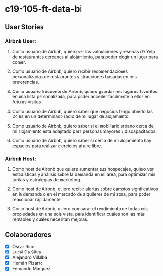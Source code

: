 # c19-105-ft-data-bi
## User Stories

### Airbnb User:

1. Como usuario de Airbnb, quiero ver las valoraciones y reseñas de Yelp de restaurantes cercanos al alojamiento, para poder elegir un lugar para comer.

2. Como usuario de Airbnb, quiero recibir recomendaciones personalizadas de restaurantes y atracciones basadas en mis preferencias.

3. Como usuario frecuente de Airbnb, quiero guardar mis lugares favoritos en una lista personalizada, para poder acceder fácilmente a ellos en futuras visitas.

4. Como usuario de Airbnb, quiero saber que negocios tengo abierto las 24 hs en un determinado radio de mi lugar de alojamiento.

5. Como usuario de Airbnb, quiero saber si el mobiliario urbano cerca de mi alojamiento esta adaptado para personas mayores y discapacitados.

6. Como usuario de Airbnb, quiero saber si cerca de mi alojamiento hay espacios para realizar ejercicios al aire libre.


### Airbnb Host:

1. Como host de Airbnb que quiere aumentar sus hospedajes, quiero ver estadísticas y análisis sobre la demanda en mi área, para optimizar mis tarifas y estrategias de marketing.

2. Como host de Airbnb, quiero recibir alertas sobre cambios significativos en la demanda o en el mercado de alquileres de mi zona, para poder reaccionar rápidamente.

3. Como host de Airbnb, quiero comparar el rendimiento de todas mis propiedades en una sola vista, para identificar cuáles son las más rentables y cuáles necesitan mejoras.

## Colaboradores
- [x] Óscar Rico
- [x] Lucel Da Silva
- [x] Alejandro Villalba
- [x] Hernán Pizarro
- [x] Fernando Marquez
